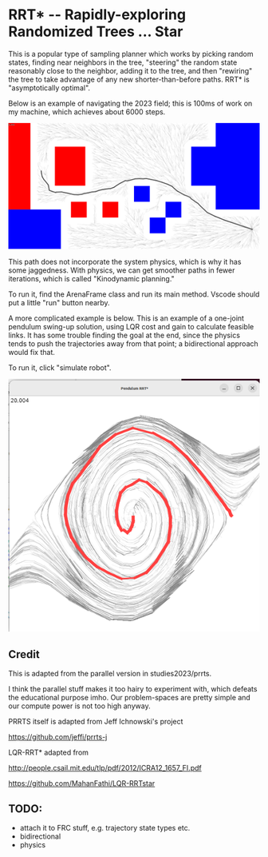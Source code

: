 # RRT* -- Rapidly-exploring Randomized Trees ... Star

This is a popular type of sampling planner which works
by picking random states, finding near neighbors in the tree,
"steering" the random state reasonably close to the neighbor,
adding it to the tree, and then "rewiring" the tree to take
advantage of any new shorter-than-before paths.  RRT* is
"asymptotically optimal".

Below is an example of navigating the 2023 field; this is 100ms of
work on my machine, which achieves about 6000 steps.

<img src="frc_rrt.png" width=800 />

This path does not incorporate the system physics, which is
why it has some jaggedness.  With physics, we can get smoother
paths in fewer iterations, which is called "Kinodynamic planning."

To run it, find the ArenaFrame class and run its main method.
Vscode should put a little "run" button nearby.

A more complicated example is below.
This is an example of a one-joint pendulum swing-up solution,
using LQR cost and gain to calculate feasible links.  It has
some trouble finding the goal at the end, since the physics tends
to push the trajectories away from that point; a bidirectional
approach would fix that.

To run it, click "simulate robot".

<img src="swingup.png" width=600 />


## Credit

This is adapted from the parallel version in studies2023/prrts.

I think the parallel stuff makes it too hairy to experiment with,
which defeats the educational purpose imho.  Our problem-spaces are pretty
simple and our compute power is not too high anyway.

PRRTS itself is adapted from Jeff Ichnowski's project

https://github.com/jeffi/prrts-j


LQR-RRT* adapted from

http://people.csail.mit.edu/tlp/pdf/2012/ICRA12_1657_FI.pdf

https://github.com/MahanFathi/LQR-RRTstar


## TODO:

* attach it to FRC stuff, e.g. trajectory state types etc.
* bidirectional
* physics